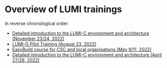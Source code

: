 # Overview of LUMI trainings

In reverse chronological order:

-   [Detailed introduction to the LUMI-C environment and architecture (November 23/24, 2022)](PEAP-Q-20221123/index.md)
-   [LUMI-G Pilot Training (August 23, 2022)](LUMI-G-20220823/index.md)
-   [EasyBuild course for CSC and local organisations (May 9/11, 2022)](EasyBuild-CSC-20220509/index.md)
-   [Detailed introduction to the LUMI-C environment and architecture (April 27/28, 2022)](PEAP-Q-20220427/index.md)
